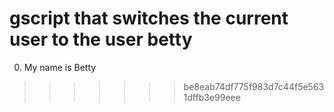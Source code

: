 gscript that switches the current user to the user betty
=======
0. My name is Betty
>>>>>>> be8eab74df775f983d7c44f5e5631dffb3e99eee
